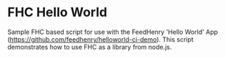 FHC Hello World
===============

Sample FHC based script for use with the FeedHenry 'Hello World' App (https://github.com/feedhenry/helloworld-ci-demo). This script demonstrates how to use FHC as a library from node.js.